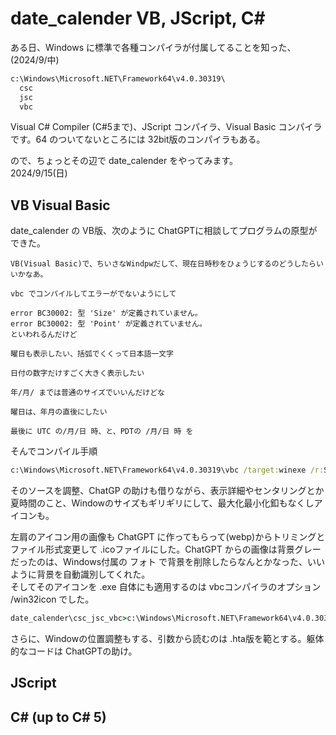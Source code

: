 # date_calender VB, JScript, C#
ある日、Windows に標準で各種コンパイラが付属してることを知った、(2024/9/中)
```cmd
c:\Windows\Microsoft.NET\Framework64\v4.0.30319\
  csc
  jsc
  vbc
```
Visual C# Compiler (C#5まで)、JScript コンパイラ、Visual Basic コンパイラ
です。64 のついてないところには 32bit版のコンパイラもある。

ので、ちょっとその辺で date_calender をやってみます。  
2024/9/15(日)

## VB Visual Basic
date_calender の VB版、次のように ChatGPTに相談してプログラムの原型ができた。
```
VB(Visual Basic)で、ちいさなWindpwだして、現在日時秒をひょうじするのどうしたらいいかなあ。
```
```
vbc でコンパイルしてエラーがでないようにして
```
```
error BC30002: 型 'Size' が定義されていません。
error BC30002: 型 'Point' が定義されていません。
といわれるんだけど
```
```
曜日も表示したい、括弧でくくって日本語一文字
```
```
日付の数字だけすごく大きく表示したい
```
```
年/月/ までは普通のサイズでいいんだけどな
```
```
曜日は、年月の直後にしたい
```
```
最後に UTC の/月/日 時、と、PDTの /月/日 時 を
```
そんでコンパイル手順
```cmd
c:\Windows\Microsoft.NET\Framework64\v4.0.30319\vbc /target:winexe /r:System.Windows.Forms.dll /r:System.Drawing.dll dateVB.vb
```
そのソースを調整、ChatGP の助けも借りながら、表示詳細やセンタリングとか夏時間のこと、Windowのサイズもギリギリにして、最大化最小化釦もなくしアイコンも。

左肩のアイコン用の画像も ChatGPT に作ってもらって(webp)からトリミングとファイル形式変更して .icoファイルにした。ChatGPT からの画像は背景グレーだったのは、Windows付属の フォト で背景を削除したらなんとかなった、いいように背景を自動識別してくれた。  
そしてそのアイコンを .exe 自体にも適用するのは vbcコンパイラのオプション /win32icon でした。
```cmd
date_calender\csc_jsc_vbc>c:\Windows\Microsoft.NET\Framework64\v4.0.30319\vbc /target:winexe /r:System.Windows.Forms.dll /r:System.Drawing.dll /win32icon:date.ico dateVB.vb
```

さらに、Windowの位置調整もする、引数から読むのは .hta版を範とする。躯体的なコードは ChatGPTの助け。



## JScript

## C# (up to C# 5)
